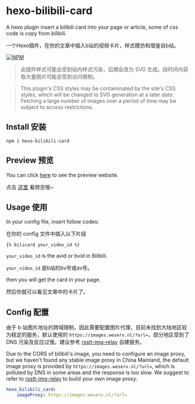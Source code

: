 # hexo-bilibili-card

A hexo plugin insert a bilibili card into your page or article, some of css code is copy from bilibili.

一个Hexo插件，在你的文章中插入b站的视频卡片，样式模仿和借鉴自b站。

[![NPM](https://nodei.co/npm/hexo-bilibili-card.png)](https://nodei.co/npm/hexo-bilibili-card/)

> 此插件样式可能会受到站内样式污染，后期会改为 SVG 生成。段时间内获取大量图片可能会受到访问限制。

> This plugin's CSS styles may be contaminated by the site's CSS styles, which will be changed to SVG generation at a later date. Fetching a large number of images over a period of time may be subject to access restrictions.


## Install 安装

```npm i hexo-bilibili-card```

## Preview 预览

You can click [here](https://zhangmaimai.com/2021/02/05/some-tests/) to see the preview website.

点击 [这里](https://zhangmaimai.com/2021/02/05/some-tests/) 看预览哦~

## Usage 使用

In your config file, insert follow codes:

在你的 config 文件中插入以下片段

```
{% bilicard your_video_id %}
```
`your_video_id` is the avid or bvid in Bilibili.

`your_video_id` 是b站的bv号或av号。

then you will get the card in your page.

然后你就可以看见文章中的卡片了。


## Config 配置

由于 b 站图片地址的跨域限制，因此需要配置图片代理，目前未找到大陆地区较为稳定的服务，默认使用的 `https://images.weserv.nl/?url=`，部分地区受到了 DNS 污染及反应过慢。建议参考 [rsstt-img-relay](https://github.com/Rongronggg9/rsstt-img-relay) 自建服务。

Due to the CORS of bilibili's image, you need to configure an image proxy, but we haven't found any stable image proxy in China Mainland, the default image proxy is provided by `https://images.weserv.nl/?url=`, which is polluted by DNS in some areas and the response is too slow. We suggest to refer to [rsstt-img-relay](https://github.com/Rongronggg9/rsstt-img-relay) to build your own image proxy.

```yaml
hexo_bilibili_card:
    imageProxy: https://images.weserv.nl/?url=
```
